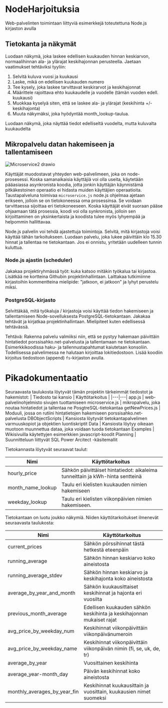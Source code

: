 # NodeHarjoituksia
Web-palvelinten toimintaan liittyviä esimerkkejä toteutettuna Node.js kirjaston avulla

## Tietokanta ja näkymät

Luodaan näkymä, joka laskee edellisen kuukauden hinnan keskiarvon, normaalihinnan ala- ja ylärajat keskihajonnan perusteella. Jaetaan vaatimukset tehtäviksi tyyliin:

1. Selvitä kuluva vuosi ja kuukausi
2. Laske, mikä on edellisen kuukauden numero
3. Tee kysely, joka laskee tarvittavat keskirarvot ja keskihajonnat
4. Määrittele rajoittava ehto kuukaudelle ja vuodelle (tämän vuoden edell. kuukausi)
5. Muokkaa kyselyä siten, että se laskee ala- ja ylärajat (keskihinta +/- keskihajonta)
6. Muuta näkymäksi, joka hyödyntää month_lookup-taulua.

Luodaan näkymä, joka näyttää tiedot edelliseltä vuodelta, mutta kuluvalta kuukaudelta

## Mikropalvelu datan hakemiseen ja tallentamiseen

![Microservice2 drawio](https://github.com/TiViOpetus/NodeHarjoituksia/assets/24242044/c7bbe3d8-f0c4-4e7c-b564-26a422b1ab0d)

Käyttäjät muodostavat yhteyden web-palvelimeen, joka on node-prosesessi. Koska samanaikaisia käyttäjiä voi olla useita, käytetään pääasiassa asynkronista koodia, jotta jonkin käyttäjän käynnistämä pitkäkestoinen operaatio ei hidasta muiden käyttäjien operaatioita. Taustapalveluna toimivaa `microservice.js` node.js ohjelmaa ajetaan erikseen, jolloin se on tietokoneessa oma prosessinsa. Se voidaan tarvittaessa sijoittaa eri tietokoneeseen. Koska käyttäjät eivät suoraan pääse ohjaamaan tätä prosessia, koodi voi olla synkronista, jolloin sen kirjoittaminen on yksinkertaista ja koodista tulee myös lyhyempää ja helpommin hallittavaa.

Node.js palvelin voi tehdä ajastettuja toimintoja. Selvitä, mitä kirjastoja voisi käyttää tähän tarkoitukseen. Luodaan palvelu, joka lukee päivittäin klo 15.30 hinnat ja tallentaa ne tietokantaan. Jos ei onnistu, yritetään uudelleen tunnin kuluttua. 

### Node.js ajastin (scheduler)

Jakakaa projektiryhmässä työt: kuka katsoo mitäkin työkalua tai kirjastoa. Lisätkää ne kortteina Githubin projektinhallintaan. Laittakaa tutkimiinne kirjastoihin kommentteina mielipide: "jatkoon, ei jatkoon" ja lyhyt perustelu miksi.

### PostgreSQL-kirjasto
Selvittäkää, mitä työkaluja / kirjastoja voisi käyttää tiedon hakemiseen ja tallentamiseen Node-sovelluksesta PostgreSQL-tietokantaan. Jakakaa tehtävät ja kirjatkaa projektinhallintaan. Mielipiteet kuten edellisessä tehtävässä.

Tehtävä:
Rakenna palvelu valmiiksi niin, että se pystyy hakemaan päivittäin hintatiedot porssisahko.net-palvelusta ja tallentamaan ne tietokantaan. Esimerkkikoodissa haku- ja tallennustapahtumat kaiutetaan konsoliin. Todellisessa palvelimessa ne halutaan kirjoittaa lokitiedostoon. Lisää koodiin kirjoitus tiedostoon (append) `fs`-kirjaston avulla.

# Pikadokumentaatio
Seuraavasta taulukosta löytyvät tämän projektin tärkeimmät tiedostot ja hakemistot:
| Tiedosto tai kansio | Käyttötarkoitus |
|---|---|
app.js | web-palvelinohjelmisto sivujen tuottamiseen
microservice.js | mikropalvelu, joka noutaa hintatiedot ja tallentaa ne PosgtreSQL-tietokantaa
getNewPrices.js | Moduuli, jossa on rutiini hintatietojen hakemiseen porssisahko.net-palvelusta
DBObjectScripts | Kansiosta löytyvät tietokantapalvelimen varmuuskopiot ja objektien luontiskriptit
Data | Kansiosta löytyy oikeaan muotoon muunnettua dataa, joka voidaan tuoda tietokantaan
Examples | Wikisivuilla käytettyjen esimerkkien javascript-koodit
Planning | Suunnitteluun liittyvät SQL Power Arcitect -käsitemallit

Tietokannasta löytyvät seuraavat taulut:

Nimi | Käyttötarkoitus
|---|---|
hourly_price | Sähkön päivittäiset hintatiedot: aikaleima tunneittain ja kWh-hinta sentteinä
month_name_lookup | Taulu eri kielisten kuukauden nimien hakemiseen
weekday_lookup | Taulu eri kielisten viikonpäivien nimien hakemiseen.

Tietokantaan on luotu joukko näkymiä. Niiden käyttötarkoitukset ilmenevät seuraavasta taulukosta:

Nimi | Käyttötarkoitus
|---|---|
current_prices | Sähkön pörssihinnat tästä hetkestä eteenpäin
running_average | Sähkön hinnan keskiarvo koko aineistosta
running_average_stdev | Sähkön hinnan keskiarvo ja keskihajonta koko aineistosta
average_by_year_and_month | Sähkön kuukausittaiset keskihinnat ja hajonta eri vuosilta
previous_month_average | Edellisen kuukauden sähkön keskihinta ja keskihajonnan mukaiset rajat
avg_price_by_weekday_num | Keskihinnat viikonpäivittäin viikonpäivänumeroin
avg_price_by_weekday_name | Keskihinnat viikonpäivittäin viikonpäivän nimin (fi, se, uk, de, tr)
average_by_year | Vuosittainen keskihinta
average_year-month_day | Päivän keskihinnat koko aineistosta
monthly_averages_by_year_fin | Keskihinnat kuukausittain ja vuosittain, kuukausien nimet suomeksi

